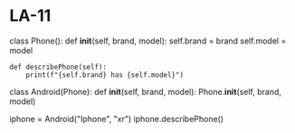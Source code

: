 # LA-11

class Phone():
    def __init__(self, brand, model):
        self.brand = brand
        self.model = model
        
    def describePhone(self):
        print(f"{self.brand} has {self.model}")
        
class Android(Phone):
    def __init__(self, brand, model):
        Phone.__init__(self, brand, model)
        
iphone = Android("Iphone", "xr")
iphone.describePhone()
